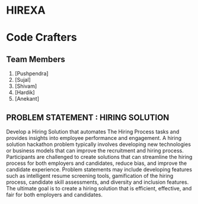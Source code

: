 ﻿# HIREXA
# Code Crafters
## Team Members
1. [Pushpendra]
2. [Sujal]
3. [Shivam]
4. [Hardik]
4. [Anekant]

## PROBLEM STATEMENT : HIRING SOLUTION 
Develop a Hiring Solution that automates The Hiring Process tasks and provides insights into employee performance and engagement. A hiring solution hackathon problem typically involves developing new technologies or business models that can improve the recruitment and hiring process. Participants are challenged to create solutions that can streamline the hiring process for both employers and candidates, reduce bias, and improve the candidate experience. Problem statements may include developing features such as intelligent resume screening tools, gamification of the hiring process, candidate skill assessments, and diversity and inclusion features. The ultimate goal is to create a hiring solution that is efficient, effective, and fair for both employers and candidates.
